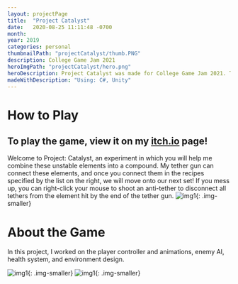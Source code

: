 ```yaml
---
layout: projectPage
title:  "Project Catalyst"
date:   2020-08-25 11:11:48 -0700
month: 
year: 2019
categories: personal
thumbnailPath: "projectCatalyst/thumb.PNG"
description: College Game Jam 2021
heroImgPath: "projectCatalyst/hero.png"
heroDescription: Project Catalyst was made for College Game Jam 2021. The goal was to create a fun game around the theme of connections. We wanted to add a bit of chemistry into the game, so you go around combining different elements together. The game was made by Fiona Soetrisno, John Manard, Worblir, Megan Belle Maun, and Lauren Nakamura.
madeWithDescription: "Using: C#, Unity"
---
```

# How to Play
## To play the game, view it on my [itch.io][itch-link] page! 

Welcome to Project: Catalyst, an experiment in which you will help me combine these unstable elements into a compound. My tether gun can connect these elements, and once you connect them in the recipes specified by the list on the right, we will move onto our next set! If you mess up, you can right-click your mouse to shoot an anti-tether to disconnect all tethers from the element hit by the end of the tether gun. 
![img1](../../../../assets/images/projects/projectCatalyst/overview.gif){: .img-smaller}


# About the Game

In this project, I worked on the player controller and animations, enemy AI, health system, and environment design.

![img1](../../../../assets/images/projects/projectCatalyst/5.png){: .img-smaller}
![img1](../../../../assets/images/projects/projectCatalyst/4.png){: .img-smaller}




[jekyll-docs]: https://jekyllrb.com/docs/home
[jekyll-gh]:   https://github.com/jekyll/jekyll
[jekyll-talk]: https://talk.jekyllrb.com/
[itch-link]: https://faliona6.itch.io/polychicken
[github-link]:https://github.com/faliona6/boba-is-you
[youtube-link]:https://www.youtube.com/watch?v=a0aZystn5YE&feature=youtu.be
[github-download-link]: https://github.com/faliona6/boba-is-you-jar
[itch-link]: https://worblir.itch.io/project-catalyst